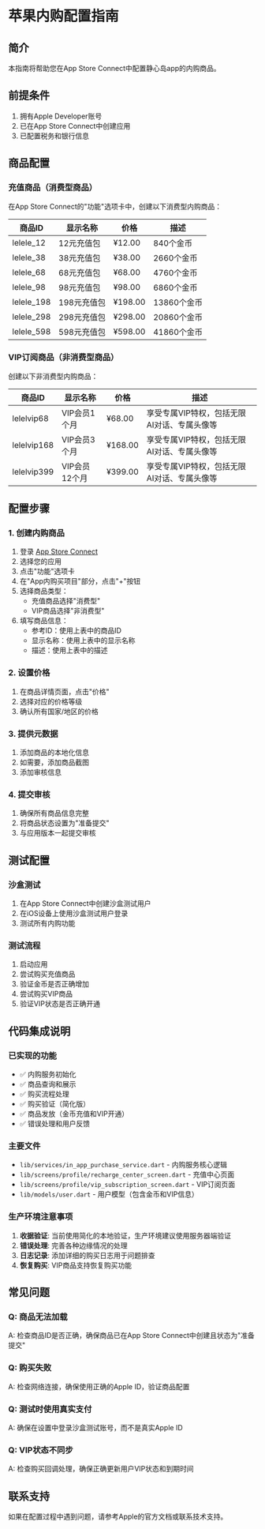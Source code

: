 # 苹果内购配置指南

## 简介
本指南将帮助您在App Store Connect中配置静心岛app的内购商品。

## 前提条件
1. 拥有Apple Developer账号
2. 已在App Store Connect中创建应用
3. 已配置税务和银行信息

## 商品配置

### 充值商品（消费型商品）
在App Store Connect的"功能"选项卡中，创建以下消费型内购商品：

| 商品ID | 显示名称 | 价格 | 描述 |
|--------|----------|------|------|
| lelele_12 | 12元充值包 | ¥12.00 | 840个金币 |
| lelele_38 | 38元充值包 | ¥38.00 | 2660个金币 |
| lelele_68 | 68元充值包 | ¥68.00 | 4760个金币 |
| lelele_98 | 98元充值包 | ¥98.00 | 6860个金币 |
| lelele_198 | 198元充值包 | ¥198.00 | 13860个金币 |
| lelele_298 | 298元充值包 | ¥298.00 | 20860个金币 |
| lelele_598 | 598元充值包 | ¥598.00 | 41860个金币 |

### VIP订阅商品（非消费型商品）
创建以下非消费型内购商品：

| 商品ID | 显示名称 | 价格 | 描述 |
|--------|----------|------|------|
| lelelvip68 | VIP会员1个月 | ¥68.00 | 享受专属VIP特权，包括无限AI对话、专属头像等 |
| lelelvip168 | VIP会员3个月 | ¥168.00 | 享受专属VIP特权，包括无限AI对话、专属头像等 |
| lelelvip399 | VIP会员12个月 | ¥399.00 | 享受专属VIP特权，包括无限AI对话、专属头像等 |

## 配置步骤

### 1. 创建内购商品
1. 登录 [App Store Connect](https://appstoreconnect.apple.com)
2. 选择您的应用
3. 点击"功能"选项卡
4. 在"App内购买项目"部分，点击"+"按钮
5. 选择商品类型：
   - 充值商品选择"消费型"
   - VIP商品选择"非消费型"
6. 填写商品信息：
   - 参考ID：使用上表中的商品ID
   - 显示名称：使用上表中的显示名称
   - 描述：使用上表中的描述

### 2. 设置价格
1. 在商品详情页面，点击"价格"
2. 选择对应的价格等级
3. 确认所有国家/地区的价格

### 3. 提供元数据
1. 添加商品的本地化信息
2. 如需要，添加商品截图
3. 添加审核信息

### 4. 提交审核
1. 确保所有商品信息完整
2. 将商品状态设置为"准备提交"
3. 与应用版本一起提交审核

## 测试配置

### 沙盒测试
1. 在App Store Connect中创建沙盒测试用户
2. 在iOS设备上使用沙盒测试用户登录
3. 测试所有内购功能

### 测试流程
1. 启动应用
2. 尝试购买充值商品
3. 验证金币是否正确增加
4. 尝试购买VIP商品
5. 验证VIP状态是否正确开通

## 代码集成说明

### 已实现的功能
- ✅ 内购服务初始化
- ✅ 商品查询和展示
- ✅ 购买流程处理
- ✅ 购买验证（简化版）
- ✅ 商品发放（金币充值和VIP开通）
- ✅ 错误处理和用户反馈

### 主要文件
- `lib/services/in_app_purchase_service.dart` - 内购服务核心逻辑
- `lib/screens/profile/recharge_center_screen.dart` - 充值中心页面
- `lib/screens/profile/vip_subscription_screen.dart` - VIP订阅页面
- `lib/models/user.dart` - 用户模型（包含金币和VIP信息）

### 生产环境注意事项
1. **收据验证**: 当前使用简化的本地验证，生产环境建议使用服务器端验证
2. **错误处理**: 完善各种边缘情况的处理
3. **日志记录**: 添加详细的购买日志用于问题排查
4. **恢复购买**: VIP商品支持恢复购买功能

## 常见问题

### Q: 商品无法加载
A: 检查商品ID是否正确，确保商品已在App Store Connect中创建且状态为"准备提交"

### Q: 购买失败
A: 检查网络连接，确保使用正确的Apple ID，验证商品配置

### Q: 测试时使用真实支付
A: 确保在设置中登录沙盒测试账号，而不是真实Apple ID

### Q: VIP状态不同步
A: 检查购买回调处理，确保正确更新用户VIP状态和到期时间

## 联系支持
如果在配置过程中遇到问题，请参考Apple的官方文档或联系技术支持。 